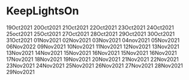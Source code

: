 # KeepLightsOn
19Oct2021
20Oct2021
21Oct2021
22Oct2021
23Oct2021
24Oct2021
25oct2021
25Oct2021
27Oct2021
28Oct2021
29Oct2021
30Oct2021
31Oct2021
01Nov2021
02Nov2021
03Nov2021
04nov2021
05Nov2021
06Nov2022
09Nov2021
10Nov2021
11Nov2021
12Nov2021
13Nov2021
13Nov2021
14Nov2021
15Nov2021
16Nov2021
15Nov2021
16Nov2021
17Nov2021
18Nov2021 
19Nov2021
20Nov2021
21Nov2021
22Nov2021 
23Nov2021
24Nov2021
25Nov2021
26Nov2021
27Nov2021
28Nov2021
29Nov2021